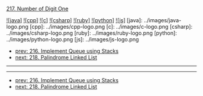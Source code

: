 [217. Number of Digit One](https://leetcode.com/problems/number-of-digit-one/)

[![java]](../java/217-number-of-digit-one.md)
[![cpp]](../cpp/217-number-of-digit-one.md)
[![c]](../c/217-number-of-digit-one.md)
[![csharp]](../csharp/217-number-of-digit-one.md)
[![ruby]](../ruby/217-number-of-digit-one.md)
[![python]](../python/217-number-of-digit-one.md)
[![js]](../js/217-number-of-digit-one.md)
[java]: ../images/java-logo.png
[cpp]: ../images/cpp-logo.png
[c]: ../images/c-logo.png
[csharp]: ../images/csharp-logo.png
[ruby]: ../images/ruby-logo.png
[python]: ../images/python-logo.png
[js]: ../images/js-logo.png

- [prev: 216. Implement Queue using Stacks](216-implement-queue-using-stacks.md)
- [next: 218. Palindrome Linked List](218-palindrome-linked-list.md)

---


---

- [prev: 216. Implement Queue using Stacks](216-implement-queue-using-stacks.md)
- [next: 218. Palindrome Linked List](218-palindrome-linked-list.md)
